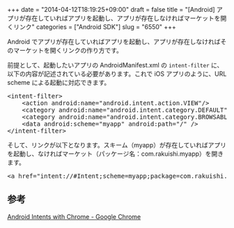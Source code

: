 +++
date = "2014-04-12T18:19:25+09:00"
draft = false
title = "[Android] アプリが存在していればアプリを起動し、アプリが存在しなければマーケットを開くリンク"
categories = ["Android SDK"]
slug = "6550"
+++

Android でアプリが存在していればアプリを起動し、アプリが存在しなければそのマーケットを開くリンクの作り方です。

前提として、起動したいアプリの AndroidManifest.xml の <code>intent-filter</code> に、以下の内容が記述されている必要があります。これで iOS アプリのように、URL scheme による起動に対応できます。

<pre class="prettyprint">
&lt;intent-filter&gt;
    &lt;action android:name="android.intent.action.VIEW"/&gt;
    &lt;category android:name="android.intent.category.DEFAULT"/&gt;
    &lt;category android:name="android.intent.category.BROWSABLE"/&gt;
    &lt;data android:scheme="myapp" android:path="/" /&gt;
&lt;/intent-filter&gt;
</pre>

そして、リンクが以下となります。スキーム（myapp）が存在していればアプリを起動し、なければマーケット（パッケージ名：com.rakuishi.myapp）を開きます。

<pre class="prettyprint">&lt;a href="intent://#Intent;scheme=myapp;package=com.rakuishi.myapp;end"&gt;Open myapp&lt;/a&gt;</pre>

<h2>参考</h2>

<a href="https://developer.chrome.com/multidevice/android/intents" target="_blank">Android Intents with Chrome - Google Chrome</a>
